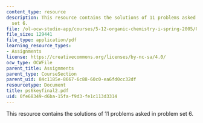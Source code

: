 ```yaml
---
content_type: resource
description: This resource contains the solutions of 11 problems asked in problem
  set 6.
file: /ol-ocw-studio-app/courses/5-12-organic-chemistry-i-spring-2005/0fe68349d6ba15faf9d3fe1c113d3314_ps6keyfinal2.pdf
file_size: 129441
file_type: application/pdf
learning_resource_types:
- Assignments
license: https://creativecommons.org/licenses/by-nc-sa/4.0/
ocw_type: OCWFile
parent_title: Assignments
parent_type: CourseSection
parent_uid: 84c1185e-8667-6c88-60c0-ea6fd0cc32df
resourcetype: Document
title: ps6keyfinal2.pdf
uid: 0fe68349-d6ba-15fa-f9d3-fe1c113d3314
---
```

This resource contains the solutions of 11 problems asked in problem set 6.